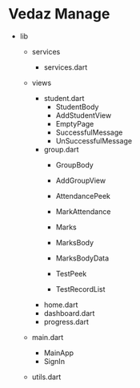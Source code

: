 # Vedaz Manage

- lib
  - services
    - services.dart
  - views
    - student.dart
      - StudentBody
      - AddStudentView
      - EmptyPage
      - SuccessfulMessage
      - UnSuccessfulMessage
    - group.dart
      - GroupBody
      - AddGroupView
      
      - AttendancePeek
      - MarkAttendance
      
      - Marks
      - MarksBody
      - MarksBodyData
      - TestPeek
      - TestRecordList
    - home.dart
    - dashboard.dart
    - progress.dart
  - main.dart
    - MainApp
    - SignIn
    
  - utils.dart
